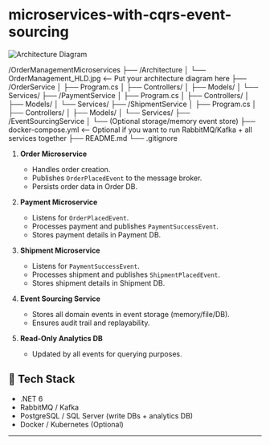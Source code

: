 # microservices-with-cqrs-event-sourcing
![Architecture Diagram](Architecture/OrderManagement_success_scenario_with_crqs_event_sourcing.jpg)


/OrderManagementMicroservices
├── /Architecture
│   └── OrderManagement_HLD.jpg   <-- Put your architecture diagram here
├── /OrderService
│   ├── Program.cs
│   ├── Controllers/
│   ├── Models/
│   └── Services/
├── /PaymentService
│   ├── Program.cs
│   ├── Controllers/
│   ├── Models/
│   └── Services/
├── /ShipmentService
│   ├── Program.cs
│   ├── Controllers/
│   ├── Models/
│   └── Services/
├── /EventSourcingService
│   └── (Optional storage/memory event store)
├── docker-compose.yml  <-- Optional if you want to run RabbitMQ/Kafka + all services together
├── README.md
└── .gitignore



1. **Order Microservice**  
   - Handles order creation.
   - Publishes `OrderPlacedEvent` to the message broker.
   - Persists order data in Order DB.

2. **Payment Microservice**  
   - Listens for `OrderPlacedEvent`.
   - Processes payment and publishes `PaymentSuccessEvent`.
   - Stores payment details in Payment DB.

3. **Shipment Microservice**  
   - Listens for `PaymentSuccessEvent`.
   - Processes shipment and publishes `ShipmentPlacedEvent`.
   - Stores shipment details in Shipment DB.

4. **Event Sourcing Service**  
   - Stores all domain events in event storage (memory/file/DB).
   - Ensures audit trail and replayability.

5. **Read-Only Analytics DB**  
   - Updated by all events for querying purposes.

## 🚀 Tech Stack

- .NET 6
- RabbitMQ / Kafka
- PostgreSQL / SQL Server (write DBs + analytics DB)
- Docker / Kubernetes (Optional)

---
